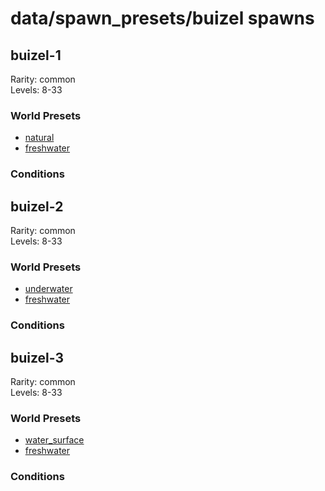 # data/spawn_presets/buizel spawns  
  
## buizel-1  
Rarity: common  
Levels: 8-33  
  
### World Presets  
* [natural](/data/world_presets/natural.md)  
* [freshwater](/data/world_presets/freshwater.md)  
  
### Conditions  
  
## buizel-2  
Rarity: common  
Levels: 8-33  
  
### World Presets  
* [underwater](/data/world_presets/underwater.md)  
* [freshwater](/data/world_presets/freshwater.md)  
  
### Conditions  
  
## buizel-3  
Rarity: common  
Levels: 8-33  
  
### World Presets  
* [water_surface](/data/world_presets/water_surface.md)  
* [freshwater](/data/world_presets/freshwater.md)  
  
### Conditions  
